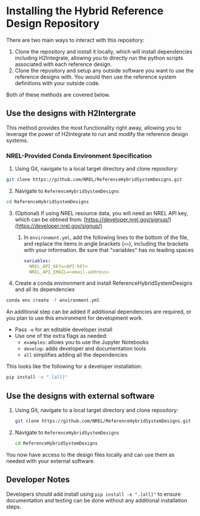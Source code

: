 # Installing the Hybrid Reference Design Repository
There are two main ways to interact with this repository:

1. Clone the repository and install it locally, which will install dependencies including
    H2Integrate, allowing you to directly run the python scripts associated with each reference
    design.
2. Clone the repository and setup any outside software you want to use the reference designs with. 
    You would then use the reference system definitions with your outside code.

Both of these methods are covered below.

## Use the designs with H2Intergrate

This method provides the most functionality right away, allowing you to leverage the power of 
H2Integrate to run and modify the reference design systems.

### NREL-Provided Conda Environment Specification

1. Using Git, navigate to a local target directory and clone repository:

```bash
git clone https://github.com/NREL/ReferenceHybridSystemDesigns.git
```

2. Navigate to `ReferenceHybridSystemDesigns`

```bash
cd ReferenceHybridSystemDesigns
```

3. (Optional) If using NREL resource data, you will need an NREL API key, which can be obtined from:
    [https://developer.nrel.gov/signup/](https://developer.nrel.gov/signup/)

    1. In `environment.yml`, add the following lines to the bottom of the file, and replace the
       items in angle brackets (`<>`), including the brackets with your information. Be sure that
       "variables" has no leading spaces

        ```yaml
        variables:
          NREL_API_KEY=<API-KEY>
          NREL_API_EMAIL=<email-address>
        ```

4. Create a conda environment and install ReferenceHybridSystemDesigns and all its dependencies

```bash
conda env create -f environment.yml
```

An additional step can be added if additional dependencies are required, or you plan to use this
environment for development work.

- Pass `-e` for an editable developer install
- Use one of the extra flags as needed:
  - `examples`: allows you to use the Jupyter Notebooks
  - `develop`: adds developer and documentation tools
  - `all` simplifies adding all the dependencies

This looks like the following for a developer installation:

```bash
pip install -e ".[all]"
```

## Use the designs with external software

1. Using Git, navigate to a local target directory and clone repository:

    ```bash
    git clone https://github.com/NREL/ReferenceHybridSystemDesigns.git
    ```

2. Navigate to `ReferenceHybridSystemDesigns`

    ```bash
    cd ReferenceHybridSystemDesigns
    ```
You now have access to the design files locally and can use them as needed with your external
software.

## Developer Notes

Developers should add install using `pip install -e ".[all]"` to ensure documentation and testing
can be done without any additional installation steps.
